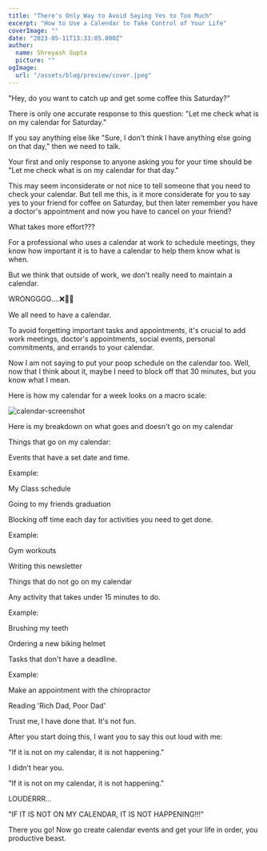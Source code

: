 ```yaml
---
title: "There's Only Way to Avoid Saying Yes to Too Much"
excerpt: "How to Use a Calendar to Take Control of Your Life"
coverImage: ""
date: "2023-05-11T13:33:05.000Z"
author:
  name: Shreyash Gupta
  picture: ""
ogImage:
  url: "/assets/blog/preview/cover.jpeg"
---
```


"Hey, do you want to catch up and get some coffee this Saturday?"

There is only one accurate response to this question: "Let me check what is on my calendar for Saturday."

If you say anything else like "Sure, I don't think I have anything else going on that day," then we need to talk.

Your first and only response to anyone asking you for your time should be "Let me check what is on my calendar for that day."

This may seem inconsiderate or not nice to tell someone that you need to check your calendar. But tell me this, is it more considerate for you to say yes to your friend for coffee on Saturday, but then later remember you have a doctor's appointment and now you have to cancel on your friend?

What takes more effort???

For a professional who uses a calendar at work to schedule meetings, they know how important it is to have a calendar to help them know what is when.

But we think that outside of work, we don't really need to maintain a calendar.

WRONGGGG….❌🙅‍♂️

We all need to have a calendar.

To avoid forgetting important tasks and appointments, it's crucial to add work meetings, doctor's appointments, social events, personal commitments, and errands to your calendar.

Now I am not saying to put your poop schedule on the calendar too. Well, now that I think about it, maybe I need to block off that 30 minutes, but you know what I mean.

Here is how my calendar for a week looks on a macro scale:

![calendar-screenshot](/images/blogs-images-optimized/calendar-screenshot.webp)

Here is my breakdown on what goes and doesn't go on my calendar

Things that go on my calendar:

Events that have a set date and time.

Example:

My Class schedule

Going to my friends graduation

Blocking off time each day for activities you need to get done.

Example:

Gym workouts

Writing this newsletter

Things that do not go on my calendar

Any activity that takes under 15 minutes to do.

Example:

Brushing my teeth

Ordering a new biking helmet

Tasks that don't have a deadline.

Example:

Make an appointment with the chiropractor

Reading 'Rich Dad, Poor Dad'

Trust me, I have done that. It's not fun.

After you start doing this, I want you to say this out loud with me:

"If it is not on my calendar, it is not happening."

I didn't hear you.

"If it is not on my calendar, it is not happening."

LOUDERRR…

"IF IT IS NOT ON MY CALENDAR, IT IS NOT HAPPENING!!!"

There you go! Now go create calendar events and get your life in order, you productive beast. 